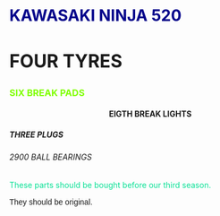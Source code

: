 <!DOCTYPE html>
<html></html>
<head></head>
<title> lesson one </title>
</head>
<body></body>
<h1 style="color: darkblue;"> KAWASAKI NINJA 520 </h1>
<h2 style="font-size: xx-large;"> FOUR TYRES </h2>
<h3 style="color: chartreuse;"> SIX BREAK PADS </h3>
<h4 style="text-align: center;"> EIGTH BREAK LIGHTS </h4>
<h5> THREE PLUGS </h5>
<h6> 2900 BALL BEARINGS </h6>
<p style="color: rgb(7, 225, 149);"> These parts should be bought before our third season. </p>
<p style="font-family: Impact, Haettenschweiler, 'Arial Narrow Bold', sans-serif;"> They should be original. </p>
</boby>
</html> 
